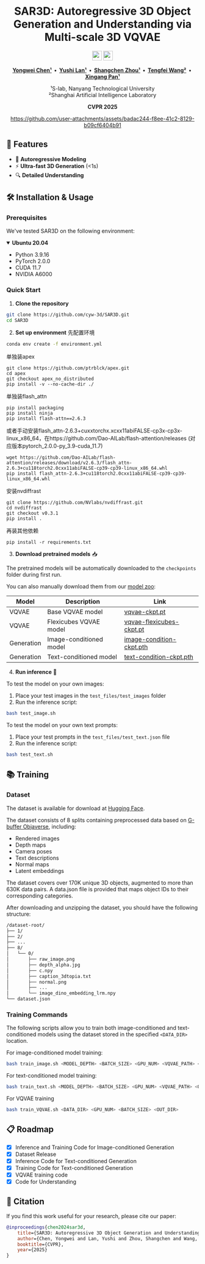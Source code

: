 <div align="center">

<h1>
SAR3D: Autoregressive 3D Object Generation and Understanding via Multi-scale 3D VQVAE
</h1>

<p align="center">
<a href="https://cyw-3d.github.io/projects/SAR3D"><img src="https://img.shields.io/badge/Project-Page-blue?style=for-the-badge&logo=googlechrome" height=25></a>
<a href="https://arxiv.org/abs/2411.16856"><img src="https://img.shields.io/badge/arXiv-2411.16856-b31b1b?style=for-the-badge&logo=arxiv" height=25></a>
</p>

**[Yongwei Chen¹](https://cyw-3d.github.io) &nbsp;•&nbsp; [Yushi Lan¹](https://nirvanalan.github.io) &nbsp;•&nbsp; [Shangchen Zhou¹](https://shangchenzhou.com) &nbsp;•&nbsp; [Tengfei Wang²](https://tengfei-wang.github.io) &nbsp;•&nbsp; [Xingang Pan¹](https://xingangpan.github.io)**

¹S-lab, Nanyang Technological University  
²Shanghai Artificial Intelligence Laboratory

**CVPR 2025**

https://github.com/user-attachments/assets/badac244-f8ee-41c2-8129-b09cf6404b91

</div>

## 🌟 Features
- 🔄 **Autoregressive Modeling**
- ⚡️ **Ultra-fast 3D Generation** (<1s)
- 🔍 **Detailed Understanding**


## 🛠️ Installation & Usage

### Prerequisites

We've tested SAR3D on the following environment:

<details open>
<summary><b>Ubuntu 20.04</b></summary>

- Python 3.9.16
- PyTorch 2.0.0
- CUDA 11.7  
- NVIDIA A6000
</details>

### Quick Start

1. **Clone the repository**
```bash
git clone https://github.com/cyw-3d/SAR3D.git
cd SAR3D
```

2. **Set up environment**
先配置环境
```bash
conda env create -f environment.yml
```

单独装apex
```
git clone https://github.com/ptrblck/apex.git
cd apex
git checkout apex_no_distributed
pip install -v --no-cache-dir ./
```

单独装flash_attn
```
pip install packaging
pip install ninja
pip install flash-attn==2.6.3
```

或者手动安装flash_attn-2.6.3+cuxxtorchx.xcxx11abiFALSE-cp3x-cp3x-linux_x86_64，在https://github.com/Dao-AILab/flash-attention/releases
(对应版本pytorch_2.0.0-py_3.9-cuda_11.7)
```
wget https://github.com/Dao-AILab/flash-attention/releases/download/v2.6.3/flash_attn-2.6.3+cu118torch2.0cxx11abiFALSE-cp39-cp39-linux_x86_64.whl
pip install flash_attn-2.6.3+cu118torch2.0cxx11abiFALSE-cp39-cp39-linux_x86_64.whl
```

安装nvdiffrast
```
git clone https://github.com/NVlabs/nvdiffrast.git
cd nvdiffrast
git checkout v0.3.1
pip install .
```

再装其他依赖
```
pip install -r requirements.txt
```

3. **Download pretrained models** 📥

The pretrained models will be automatically downloaded to the `checkpoints` folder during first run.

You can also manually download them from our [model zoo](https://huggingface.co/cyw-3d/sar3d):

| Model | Description | Link |
|-------|-------------|------|
| VQVAE | Base VQVAE model | [vqvae-ckpt.pt](https://huggingface.co/cyw-3d/sar3d/resolve/main/vqvae-ckpt.pt) |
| VQVAE | Flexicubes VQVAE model | [vqvae-flexicubes-ckpt.pt](https://huggingface.co/cyw-3d/sar3d/resolve/main/vqvae-flexicubes-ckpt.pt) |
| Generation | Image-conditioned model | [image-condition-ckpt.pth](https://huggingface.co/cyw-3d/sar3d/resolve/main/image-condition-ckpt.pth) |
| Generation | Text-conditioned model | [text-condition-ckpt.pth](https://huggingface.co/cyw-3d/sar3d/resolve/main/text-condition-ckpt.pth) |

4. **Run inference** 🚀

To test the model on your own images:

1. Place your test images in the `test_files/test_images` folder
2. Run the inference script:
```bash
bash test_image.sh
```

To test the model on your own text prompts:

1. Place your test prompts in the `test_files/test_text.json` file
2. Run the inference script:
```bash
bash test_text.sh
```

## 📚 Training

### Dataset

The dataset is available for download at [Hugging Face](https://huggingface.co/datasets/cyw-3d/sar3d-dataset).

The dataset consists of 8 splits containing preprocessed data based on [G-buffer Objaverse](https://aigc3d.github.io/gobjaverse/), including:
- Rendered images
- Depth maps 
- Camera poses
- Text descriptions
- Normal maps
- Latent embeddings

The dataset covers over 170K unique 3D objects, augmented to more than 630K data pairs. A data.json file is provided that maps object IDs to their corresponding categories.

After downloading and unzipping the dataset, you should have the following structure:
```bash
/dataset-root/
├── 1/
├── 2/
├── ...
├── 8/
│   └── 0/
│       ├── raw_image.png
│       ├── depth_alpha.jpg
│       ├── c.npy
│       ├── caption_3dtopia.txt
│       ├── normal.png
│       ├── ...
│       └── image_dino_embedding_lrm.npy
└── dataset.json
```
### Training Commands

The following scripts allow you to train both image-conditioned and text-conditioned models using the dataset stored in the specified `<DATA_DIR>` location.

For image-conditioned model training:
```bash
bash train_image.sh <MODEL_DEPTH> <BATCH_SIZE> <GPU_NUM> <VQVAE_PATH> <OUT_DIR> <DATA_DIR>
```
For text-conditioned model training:
```bash
bash train_text.sh <MODEL_DEPTH> <BATCH_SIZE> <GPU_NUM> <VQVAE_PATH> <OUT_DIR> <DATA_DIR>
```
For VQVAE training
```bash
bash train_VQVAE.sh <DATA_DIR> <GPU_NUM> <BATCH_SIZE> <OUT_DIR>
```

## 📋 Roadmap

- [x] Inference and Training Code for Image-conditioned Generation
- [x] Dataset Release
- [x] Inference Code for Text-conditioned Generation
- [x] Training Code for Text-conditioned Generation
- [x] VQVAE training code
- [x] Code for Understanding

## 📝 Citation

If you find this work useful for your research, please cite our paper:

```bibtex
@inproceedings{chen2024sar3d,
    title={SAR3D: Autoregressive 3D Object Generation and Understanding via Multi-scale 3D VQVAE},
    author={Chen, Yongwei and Lan, Yushi and Zhou, Shangchen and Wang, Tengfei and Pan, Xingang},
    booktitle={CVPR},
    year={2025}
}
